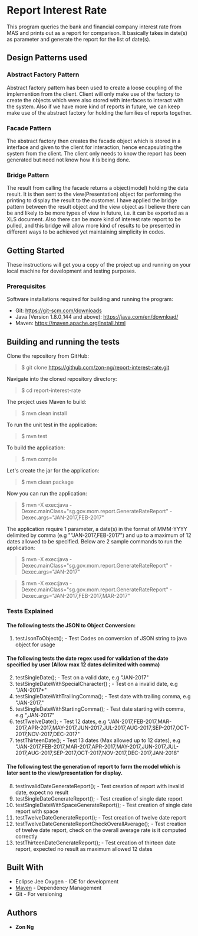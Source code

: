 # Report Interest Rate

This program queries the bank and financial company interest rate from MAS and prints out as a report for comparison.
It basically takes in date(s) as parameter and generate the report for the list of date(s).


## Design Patterns used
### Abstract Factory Pattern
Abstract factory pattern has been used to create a loose coupling of the implemention from the client. 
Client will only make use of the factory to create the objects which were also stored with interfaces to interact with the system.
Also if we have more kind of reports in future, we can keep make use of the abstract factory for holding the families of reports together.
### Facade Pattern
The abstract factory then creates the facade object which is stored in a interface and given to the client for interaction, hence encapsulating the system from the client.
The client only needs to know the report has been generated but need not know how it is being done.
### Bridge Pattern
The result from calling the facade returns a object(model) holding the data result. It is then sent to the view(Presentation) object for performing the printing to display the result to the customer.
I have applied the bridge pattern between the result object and the view object as I believe there can be and likely to be more types of view in future, i.e. it can be exported as a XLS document.
Also there can be more kind of interest rate report to be pulled, and this bridge will allow more kind of results to be presented in different ways to be achieved yet maintaining simplicity in codes.

## Getting Started

These instructions will get you a copy of the project up and running on your local machine for development and testing purposes.

### Prerequisites

Software installations required for building and running the program:
* Git: https://git-scm.com/downloads
* Java (Version 1.8.0_144 and above): https://java.com/en/download/
* Maven:  https://maven.apache.org/install.html

## Building and running the tests

Clone the repository from GitHub:
> $ git clone https://github.com/zon-ng/report-interest-rate.git

Navigate into the cloned repository directory:
> $ cd report-interest-rate

The project uses Maven to build:
> $ mvn clean install
 
To run the unit test in the application:
> $ mvn test
 
To build the application:
> $ mvn compile
 
Let's create the jar for the application:
> $ mvn clean package
 
Now you can run the application:
> $ mvn -X exec:java -Dexec.mainClass="sg.gov.mom.report.GenerateRateReport" -Dexec.args="JAN-2017,FEB-2017" 
 
The application require 1 parameter, a date(s) in the format of MMM-YYYY delimited by comma (e.g ""JAN-2017,FEB-2017") and up to a maximum of 12 dates allowed to be specified.
Below are 2 sample commands to run the application:
> $ mvn -X exec:java -Dexec.mainClass="sg.gov.mom.report.GenerateRateReport" -Dexec.args="JAN-2017"

> $ mvn -X exec:java -Dexec.mainClass="sg.gov.mom.report.GenerateRateReport" -Dexec.args="JAN-2017,FEB-2017,MAR-2017"

### Tests Explained

#### The following tests the JSON to Object Conversion:
1. testJsonToObject(); - Test Codes on conversion of JSON string to java object for usage
#### The following tests the date regex used for validation of the date specified by user (Allow max 12 dates delimited with comma)
2. testSingleDate(); - Test on a valid date, e.g "JAN-2017"
3. testSingleDateWithSpecialCharacter() ; - Test on a invalid date, e.g "JAN-2017*"
4. testSingleDateWithTrailingComma(); - Test date with trailing comma, e.g "JAN-2017,"
5. testSingleDateWithStartingComma(); - Test date starting with comma, e.g ",JAN-2017"
6. testTwelveDate(); - Test 12 dates, e.g "JAN-2017,FEB-2017,MAR-2017,APR-2017,MAY-2017,JUN-2017,JUL-2017,AUG-2017,SEP-2017,OCT-2017,NOV-2017,DEC-2017"
7. testThirteenDate(); - Test 13 dates (Max allowed up to 12 dates), e.g "JAN-2017,FEB-2017,MAR-2017,APR-2017,MAY-2017,JUN-2017,JUL-2017,AUG-2017,SEP-2017,OCT-2017,NOV-2017,DEC-2017,JAN-2018"
#### The following test the generation of report to form the model which is later sent to the view/presentation for display.
8. testInvalidDateGenerateReport(); - Test creation of report with invalid date, expect no result
9. testSingleDateGenerateReport(); - Test creation of single date report
10. testSingleDateWithSpaceGenerateReport(); - Test creation of single date report with space
11. testTwelveDateGenerateReport(); - Test creation of twelve date report
12. testTwelveDateGenerateReportCheckOverallAverage(); - Test creation of twelve date report, check on the overall average rate is it computed correctly
13. testThirteenDateGenerateReport(); - Test creation of thirteen date report, expected no result as maximum allowed 12 dates


## Built With

* Eclipse Jee Oxygen - IDE for development
* [Maven](https://maven.apache.org/) - Dependency Management
* Git - For versioning

## Authors

* **Zon Ng**
